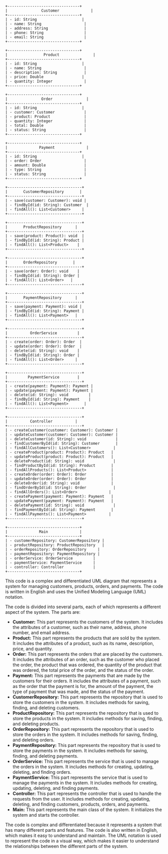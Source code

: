 ```
+--------------------------------+
|               Customer              |
+--------------------------------+
| - id: String                    |
| - name: String                   |
| - address: String                |
| - phone: String                  |
| - email: String                  |
+--------------------------------+

+--------------------------------+
|                Product               |
+--------------------------------+
| - id: String                    |
| - name: String                   |
| - description: String            |
| - price: Double                 |
| - quantity: Integer              |
+--------------------------------+

+--------------------------------+
|               Order               |
+--------------------------------+
| - id: String                    |
| - customer: Customer             |
| - product: Product               |
| - quantity: Integer              |
| - total: Double                  |
| - status: String                 |
+--------------------------------+

+--------------------------------+
|              Payment              |
+--------------------------------+
| - id: String                    |
| - order: Order                   |
| - amount: Double                 |
| - type: String                   |
| - status: String                 |
+--------------------------------+

+---------------------------------+
|       CustomerRepository       |
+---------------------------------+
| - save(customer: Customer): void |
| - findById(id: String): Customer  |
| - findAll(): List<Customer>     |
+---------------------------------+

+---------------------------------+
|       ProductRepository      |
+---------------------------------+
| - save(product: Product): void  |
| - findById(id: String): Product |
| - findAll(): List<Product>    |
+---------------------------------+

+---------------------------------+
|       OrderRepository       |
+---------------------------------+
| - save(order: Order): void    |
| - findById(id: String): Order |
| - findAll(): List<Order>   |
+---------------------------------+

+---------------------------------+
|       PaymentRepository      |
+---------------------------------+
| - save(payment: Payment): void |
| - findById(id: String): Payment |
| - findAll(): List<Payment>   |
+---------------------------------+

+---------------------------------+
|          OrderService         |
+---------------------------------+
| - create(order: Order): Order  |
| - update(order: Order): Order  |
| - delete(id: String): void    |
| - findById(id: String): Order |
| - findAll(): List<Order>     |
+---------------------------------+

+---------------------------------+
|         PaymentService        |
+---------------------------------+
| - create(payment: Payment): Payment |
| - update(payment: Payment): Payment |
| - delete(id: String): void         |
| - findById(id: String): Payment    |
| - findAll(): List<Payment>       |
+---------------------------------+

+---------------------------------+
|          Controller          |
+---------------------------------+
| - createCustomer(customer: Customer): Customer |
| - updateCustomer(customer: Customer): Customer |
| - deleteCustomer(id: String): void             |
| - findCustomerById(id: String): Customer       |
| - findAllCustomers(): List<Customer>          |
| - createProduct(product: Product): Product   |
| - updateProduct(product: Product): Product   |
| - deleteProduct(id: String): void             |
| - findProductById(id: String): Product       |
| - findAllProducts(): List<Product>           |
| - createOrder(order: Order): Order           |
| - updateOrder(order: Order): Order           |
| - deleteOrder(id: String): void              |
| - findOrderById(id: String): Order            |
| - findAllOrders(): List<Order>              |
| - createPayment(payment: Payment): Payment   |
| - updatePayment(payment: Payment): Payment   |
| - deletePayment(id: String): void             |
| - findPaymentById(id: String): Payment       |
| - findAllPayments(): List<Payment>          |
+---------------------------------+

+--------------------------------+
|              Main              |
+--------------------------------+
| - customerRepository: CustomerRepository |
| - productRepository: ProductRepository   |
| - orderRepository: OrderRepository     |
| - paymentRepository: PaymentRepository |
| - orderService: OrderService         |
| - paymentService: PaymentService     |
| - controller: Controller             |
+--------------------------------+

```

This code is a complex and differentiated UML diagram that represents a system for managing customers, products, orders, and payments. The code is written in English and uses the Unified Modeling Language (UML) notation.

The code is divided into several parts, each of which represents a different aspect of the system. The parts are:

* **Customer:** This part represents the customers of the system. It includes the attributes of a customer, such as their name, address, phone number, and email address.
* **Product:** This part represents the products that are sold by the system. It includes the attributes of a product, such as its name, description, price, and quantity.
* **Order:** This part represents the orders that are placed by the customers. It includes the attributes of an order, such as the customer who placed the order, the product that was ordered, the quantity of the product that was ordered, the total price of the order, and the status of the order.
* **Payment:** This part represents the payments that are made by the customers for their orders. It includes the attributes of a payment, such as the order that the payment is for, the amount of the payment, the type of payment that was made, and the status of the payment.
* **CustomerRepository:** This part represents the repository that is used to store the customers in the system. It includes methods for saving, finding, and deleting customers.
* **ProductRepository:** This part represents the repository that is used to store the products in the system. It includes methods for saving, finding, and deleting products.
* **OrderRepository:** This part represents the repository that is used to store the orders in the system. It includes methods for saving, finding, and deleting orders.
* **PaymentRepository:** This part represents the repository that is used to store the payments in the system. It includes methods for saving, finding, and deleting payments.
* **OrderService:** This part represents the service that is used to manage the orders in the system. It includes methods for creating, updating, deleting, and finding orders.
* **PaymentService:** This part represents the service that is used to manage the payments in the system. It includes methods for creating, updating, deleting, and finding payments.
* **Controller:** This part represents the controller that is used to handle the requests from the user. It includes methods for creating, updating, deleting, and finding customers, products, orders, and payments.
* **Main:** This part represents the main class of the system. It initializes the system and starts the controller.

The code is complex and differentiated because it represents a system that has many different parts and features. The code is also written in English, which makes it easy to understand and maintain. The UML notation is used to represent the code in a visual way, which makes it easier to understand the relationships between the different parts of the system.